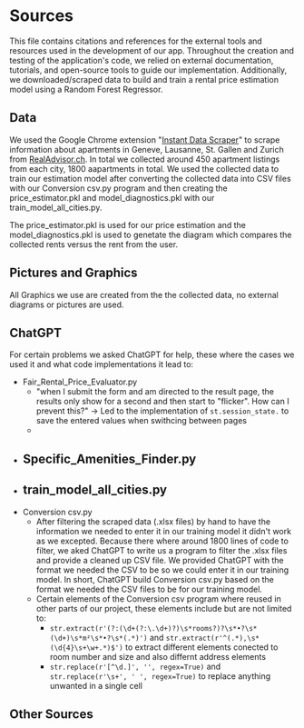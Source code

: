 # Sources

This file contains citations and references for the external tools and resources used in the development of our app.
Throughout the creation and testing of the application's code, we relied on external documentation, tutorials, and open-source tools to guide our implementation.
Additionally, we downloaded/scraped data to build and train a rental price estimation model using a Random Forest Regressor.

## Data

We used the Google Chrome extension "[Instant Data Scraper](https://chromewebstore.google.com/detail/instant-data-scraper/ofaokhiedipichpaobibbnahnkdoiiah?pli=1)" to scrape information about apartments in Geneve, Lausanne, St. Gallen and Zurich from [RealAdvisor.ch](https://realadvisor.ch/de/immobilien-mieten). In total we collected around 450 apartment listings from each city, 1800 aapartments in total.
We used the collected data to train our estimation model after converting the collected data into CSV files with our Conversion csv.py program and then creating the price_estimator.pkl and model_diagnostics.pkl with our train_model_all_cities.py.

The price_estimator.pkl is used for our price estimation and the model_diagnostics.pkl is used to genetate the diagram which compares the collected rents versus the rent from the user. 

## Pictures and Graphics 

All Graphics we use are created from the the collected data, no external diagrams or pictures are used.

## ChatGPT

For certain problems we asked ChatGPT for help, these where the cases we used it and what code implementations it lead to:
- Fair_Rental_Price_Evaluator.py
    - "when I submit the form and am directed to the result page, the results only show for a second and then start to "flicker". How can I prevent this?"
        -> Led to the implementation of `st.session_state.` to save the entered values when swithcing between pages
    - 
- Specific_Amenities_Finder.py
    - 
- train_model_all_cities.py
    - 
- Conversion csv.py
    - After filtering the scraped data (.xlsx files) by hand to have the information we needed to enter it in our training model it didn't work as we excepted. Because there where around 1800 lines of code to filter, we aked ChatGPT to write us a program to filter the .xlsx files and provide a cleaned up CSV file. We provided ChatGPT with the format we needed the CSV to be so we could enter it in our training model.
    In short, ChatGPT build Conversion csv.py based on the format we needed the CSV files to be for our training model.
    - Certain elements of the Conversion csv program where reused in other parts of our project, these elements include but are not limited to:
        - `str.extract(r'(?:(\d+(?:\.\d+)?)\s*rooms?)?\s*•?\s*(\d+)\s*m²\s*•?\s*(.*)')` and `str.extract(r'^(.*),\s*(\d{4}\s+\w+.*)$')` to extract different elements conected to room number and size and also differnt address elements
        - `str.replace(r'[^\d.]', '', regex=True)` and `str.replace(r'\s+', ' ', regex=True)` to replace anything unwanted in a single cell


## Other Sources
